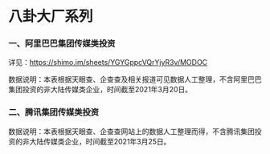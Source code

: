 # 八卦大厂系列

### 一、阿里巴巴集团传媒类投资

详见：https://shimo.im/sheets/YGYGppcVQrYjyR3v/MODOC

数据说明：本表根据天眼查、企查查及相关报道可见数据人工整理，不含阿里巴巴集团投资的非大陆传媒类企业，时间截至2021年3月20日。

### 二、腾讯集团传媒类投资
数据说明：本表根据天眼查、企查查网站上的数据人工整理而得，不含腾讯集团投资的非大陆传媒类企业，时间截至2021年3月25日。
